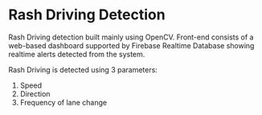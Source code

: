# Rash Driving Detection
Rash Driving detection built mainly using OpenCV. Front-end consists of a web-based dashboard supported by Firebase Realtime Database showing realtime alerts detected from the system.

Rash Driving is detected using 3 parameters:
1. Speed
2. Direction
3. Frequency of lane change
